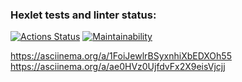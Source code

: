 ### Hexlet tests and linter status:
[![Actions Status](https://github.com/YanovskiyS/frontend-project-44/workflows/hexlet-check/badge.svg)](https://github.com/YanovskiyS/frontend-project-44/actions)
[![Maintainability](https://api.codeclimate.com/v1/badges/4af976091ead693c2c5e/maintainability)](https://codeclimate.com/github/YanovskiyS/frontend-project-44/maintainability)

https://asciinema.org/a/1FoiJewlrBSyxnhiXbEDXOh55
https://asciinema.org/a/ae0HVz0UjfdvFx2X9eisVjcjj
